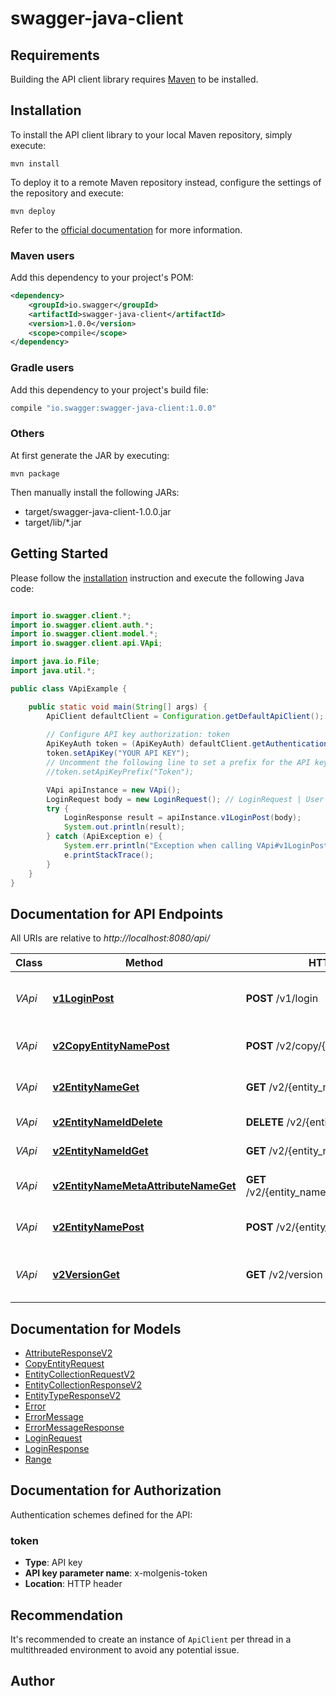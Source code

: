 # swagger-java-client

## Requirements

Building the API client library requires [Maven](https://maven.apache.org/) to be installed.

## Installation

To install the API client library to your local Maven repository, simply execute:

```shell
mvn install
```

To deploy it to a remote Maven repository instead, configure the settings of the repository and execute:

```shell
mvn deploy
```

Refer to the [official documentation](https://maven.apache.org/plugins/maven-deploy-plugin/usage.html) for more information.

### Maven users

Add this dependency to your project's POM:

```xml
<dependency>
    <groupId>io.swagger</groupId>
    <artifactId>swagger-java-client</artifactId>
    <version>1.0.0</version>
    <scope>compile</scope>
</dependency>
```

### Gradle users

Add this dependency to your project's build file:

```groovy
compile "io.swagger:swagger-java-client:1.0.0"
```

### Others

At first generate the JAR by executing:

    mvn package

Then manually install the following JARs:

* target/swagger-java-client-1.0.0.jar
* target/lib/*.jar

## Getting Started

Please follow the [installation](#installation) instruction and execute the following Java code:

```java

import io.swagger.client.*;
import io.swagger.client.auth.*;
import io.swagger.client.model.*;
import io.swagger.client.api.VApi;

import java.io.File;
import java.util.*;

public class VApiExample {

    public static void main(String[] args) {
        ApiClient defaultClient = Configuration.getDefaultApiClient();
        
        // Configure API key authorization: token
        ApiKeyAuth token = (ApiKeyAuth) defaultClient.getAuthentication("token");
        token.setApiKey("YOUR API KEY");
        // Uncomment the following line to set a prefix for the API key, e.g. "Token" (defaults to null)
        //token.setApiKeyPrefix("Token");

        VApi apiInstance = new VApi();
        LoginRequest body = new LoginRequest(); // LoginRequest | User credentials
        try {
            LoginResponse result = apiInstance.v1LoginPost(body);
            System.out.println(result);
        } catch (ApiException e) {
            System.err.println("Exception when calling VApi#v1LoginPost");
            e.printStackTrace();
        }
    }
}

```

## Documentation for API Endpoints

All URIs are relative to *http://localhost:8080/api/*

Class | Method | HTTP request | Description
------------ | ------------- | ------------- | -------------
*VApi* | [**v1LoginPost**](docs/VApi.md#v1LoginPost) | **POST** /v1/login | Logs into a MOLGENIS user account
*VApi* | [**v2CopyEntityNamePost**](docs/VApi.md#v2CopyEntityNamePost) | **POST** /v2/copy/{entity_name} | Creates a copy of an entity.
*VApi* | [**v2EntityNameGet**](docs/VApi.md#v2EntityNameGet) | **GET** /v2/{entity_name} | Retrieves an entity collection
*VApi* | [**v2EntityNameIdDelete**](docs/VApi.md#v2EntityNameIdDelete) | **DELETE** /v2/{entity_name}/{id} | Deletes an entity
*VApi* | [**v2EntityNameIdGet**](docs/VApi.md#v2EntityNameIdGet) | **GET** /v2/{entity_name}/{id} | Retrieves an entity
*VApi* | [**v2EntityNameMetaAttributeNameGet**](docs/VApi.md#v2EntityNameMetaAttributeNameGet) | **GET** /v2/{entity_name}/meta/{attribute_name} | Retrieve attribute metadata
*VApi* | [**v2EntityNamePost**](docs/VApi.md#v2EntityNamePost) | **POST** /v2/{entity_name} | Retrieves an entity collection
*VApi* | [**v2VersionGet**](docs/VApi.md#v2VersionGet) | **GET** /v2/version | Retrieves the MOLGENIS version


## Documentation for Models

 - [AttributeResponseV2](docs/AttributeResponseV2.md)
 - [CopyEntityRequest](docs/CopyEntityRequest.md)
 - [EntityCollectionRequestV2](docs/EntityCollectionRequestV2.md)
 - [EntityCollectionResponseV2](docs/EntityCollectionResponseV2.md)
 - [EntityTypeResponseV2](docs/EntityTypeResponseV2.md)
 - [Error](docs/Error.md)
 - [ErrorMessage](docs/ErrorMessage.md)
 - [ErrorMessageResponse](docs/ErrorMessageResponse.md)
 - [LoginRequest](docs/LoginRequest.md)
 - [LoginResponse](docs/LoginResponse.md)
 - [Range](docs/Range.md)


## Documentation for Authorization

Authentication schemes defined for the API:
### token

- **Type**: API key
- **API key parameter name**: x-molgenis-token
- **Location**: HTTP header


## Recommendation

It's recommended to create an instance of `ApiClient` per thread in a multithreaded environment to avoid any potential issue.

## Author



